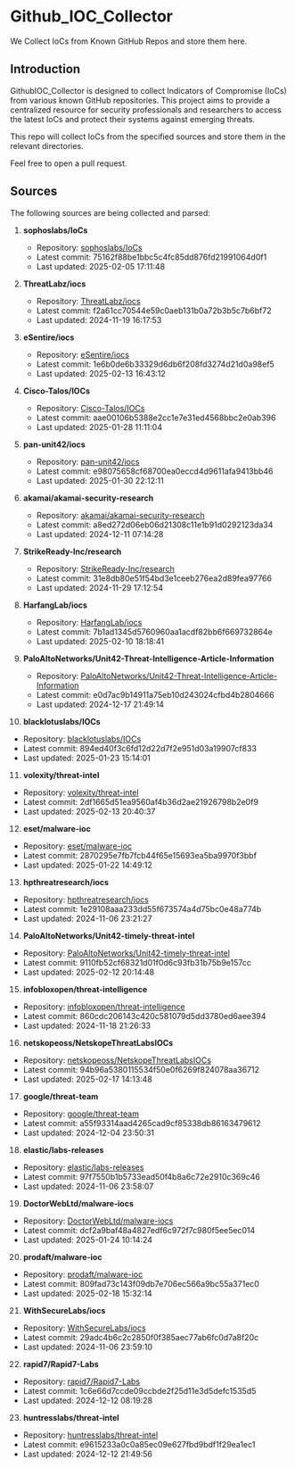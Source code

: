 # Github_IOC_Collector

We Collect IoCs from Known GitHub Repos and store them here. 

## Introduction

GithubIOC_Collector is designed to collect Indicators of Compromise (IoCs) from various known GitHub repositories. This project aims to provide a centralized resource for security professionals and researchers to access the latest IoCs and protect their systems against emerging threats.

This repo will collect IoCs from the specified sources and store them in the relevant directories.

Feel free to open a pull request.

## Sources

The following sources are being collected and parsed:

1. **sophoslabs/IoCs**
   - Repository: [sophoslabs/IoCs](https://github.com/sophoslabs/IoCs)
   - Latest commit: 75162f88be1bbc5c4fc85dd876fd21991064d0f1
   - Last updated: 2025-02-05 17:11:48

2. **ThreatLabz/iocs**
   - Repository: [ThreatLabz/iocs](https://github.com/ThreatLabz/iocs)
   - Latest commit: f2a61cc70544e59c0aeb131b0a72b3b5c7b6bf72
   - Last updated: 2024-11-19 16:17:53

3. **eSentire/iocs**
   - Repository: [eSentire/iocs](https://github.com/eSentire/iocs)
   - Latest commit: 1e6b0de6b33329d6db6f208fd3274d21d0a98ef5
   - Last updated: 2025-02-13 16:43:12

4. **Cisco-Talos/IOCs**
   - Repository: [Cisco-Talos/IOCs](https://github.com/Cisco-Talos/IOCs)
   - Latest commit: aae00106b5388e2cc1e7e31ed4568bbc2e0ab396
   - Last updated: 2025-01-28 11:11:04

5. **pan-unit42/iocs**
   - Repository: [pan-unit42/iocs](https://github.com/pan-unit42/iocs)
   - Latest commit: e98075658cf68700ea0eccd4d9611afa9413bb46
   - Last updated: 2025-01-30 22:12:11

6. **akamai/akamai-security-research**
   - Repository: [akamai/akamai-security-research](https://github.com/akamai/akamai-security-research)
   - Latest commit: a8ed272d06eb06d21308c11e1b91d0292123da34
   - Last updated: 2024-12-11 07:14:28

7. **StrikeReady-Inc/research**
   - Repository: [StrikeReady-Inc/research](https://github.com/StrikeReady-Inc/research)
   - Latest commit: 31e8db80e51f54bd3e1ceeb276ea2d89fea97766
   - Last updated: 2024-11-29 17:12:54

8. **HarfangLab/iocs**
   - Repository: [HarfangLab/iocs](https://github.com/HarfangLab/iocs)
   - Latest commit: 7b1ad1345d5760960aa1acdf82bb6f669732864e
   - Last updated: 2025-02-10 18:18:41

9. **PaloAltoNetworks/Unit42-Threat-Intelligence-Article-Information**
   - Repository: [PaloAltoNetworks/Unit42-Threat-Intelligence-Article-Information](https://github.com/PaloAltoNetworks/Unit42-Threat-Intelligence-Article-Information)
   - Latest commit: e0d7ac9b14911a75eb10d243024cfbd4b2804666
   - Last updated: 2024-12-17 21:49:14

10. **blacklotuslabs/IOCs**
   - Repository: [blacklotuslabs/IOCs](https://github.com/blacklotuslabs/IOCs)
   - Latest commit: 894ed40f3c6fd12d22d7f2e951d03a19907cf833
   - Last updated: 2025-01-23 15:14:01

11. **volexity/threat-intel**
   - Repository: [volexity/threat-intel](https://github.com/volexity/threat-intel)
   - Latest commit: 2df1665d51ea9560af4b36d2ae21926798b2e0f9
   - Last updated: 2025-02-13 20:40:37

12. **eset/malware-ioc**
   - Repository: [eset/malware-ioc](https://github.com/eset/malware-ioc)
   - Latest commit: 2870295e7fb7fcb44f65e15693ea5ba9970f3bbf
   - Last updated: 2025-01-22 14:49:12

13. **hpthreatresearch/iocs**
   - Repository: [hpthreatresearch/iocs](https://github.com/hpthreatresearch/iocs)
   - Latest commit: 1e29108aaa233dd55f673574a4d75bc0e48a774b
   - Last updated: 2024-11-06 23:21:27

14. **PaloAltoNetworks/Unit42-timely-threat-intel**
   - Repository: [PaloAltoNetworks/Unit42-timely-threat-intel](https://github.com/PaloAltoNetworks/Unit42-timely-threat-intel)
   - Latest commit: 9110fb52cf68321d01f0d6c93fb31b75b9e157cc
   - Last updated: 2025-02-12 20:14:48

15. **infobloxopen/threat-intelligence**
   - Repository: [infobloxopen/threat-intelligence](https://github.com/infobloxopen/threat-intelligence)
   - Latest commit: 860cdc206143c420c581079d5dd3780ed6aee394
   - Last updated: 2024-11-18 21:26:33

16. **netskopeoss/NetskopeThreatLabsIOCs**
   - Repository: [netskopeoss/NetskopeThreatLabsIOCs](https://github.com/netskopeoss/NetskopeThreatLabsIOCs)
   - Latest commit: 94b96a5380115534f50e0f6269f824078aa36712
   - Last updated: 2025-02-17 14:13:48

17. **google/threat-team**
   - Repository: [google/threat-team](https://github.com/google/threat-team)
   - Latest commit: a55f93314aad4265cad9cf85338db86163479612
   - Last updated: 2024-12-04 23:50:31

18. **elastic/labs-releases**
   - Repository: [elastic/labs-releases](https://github.com/elastic/labs-releases)
   - Latest commit: 97f7550b1b5733ead50f4b8a6c72e2910c369c46
   - Last updated: 2024-11-06 23:58:07

19. **DoctorWebLtd/malware-iocs**
   - Repository: [DoctorWebLtd/malware-iocs](https://github.com/DoctorWebLtd/malware-iocs)
   - Latest commit: dcf2a9baf48a4827edf6c972f7c980f5ee5ec014
   - Last updated: 2025-01-24 10:14:24

20. **prodaft/malware-ioc**
   - Repository: [prodaft/malware-ioc](https://github.com/prodaft/malware-ioc)
   - Latest commit: 809fad73c143f09db7e706ec566a9bc55a371ec0
   - Last updated: 2025-02-18 15:32:14

21. **WithSecureLabs/iocs**
   - Repository: [WithSecureLabs/iocs](https://github.com/WithSecureLabs/iocs)
   - Latest commit: 29adc4b6c2c2850f0f385aec77ab6fc0d7a8f20c
   - Last updated: 2024-11-06 23:59:10

22. **rapid7/Rapid7-Labs**
   - Repository: [rapid7/Rapid7-Labs](https://github.com/rapid7/Rapid7-Labs)
   - Latest commit: 1c6e66d7ccde09ccbde2f25d11e3d5defc1535d5
   - Last updated: 2024-12-12 08:19:28

23. **huntresslabs/threat-intel**
   - Repository: [huntresslabs/threat-intel](https://github.com/huntresslabs/threat-intel)
   - Latest commit: e9615233a0c0a85ec09e627fbd9bdf1f29ea1ec1
   - Last updated: 2024-12-12 21:49:56

